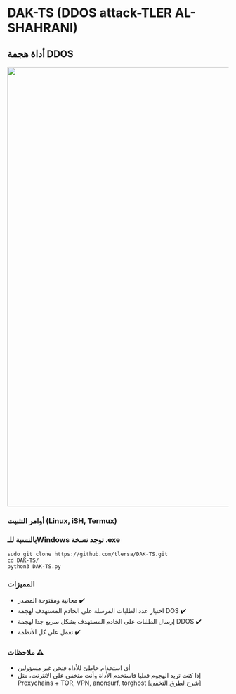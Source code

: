
# DAK-TS (DDOS attack-TLER AL-SHAHRANI)
## أداة هجمة DDOS

<img src="https://github.com/tlersa/DAK-TS/assets/111729973/fa14ed33-ff22-4c2a-8ac9-b9b1c6210c64" width="1000">

###  أوامر التثبيت (Linux, iSH, Termux)
### بالنسبة للـWindows توجد نسخة .exe
```
sudo git clone https://github.com/tlersa/DAK-TS.git
cd DAK-TS/
python3 DAK-TS.py
```

### المميزات
- مجانية ومفتوحة المصدر ✔️
- اختيار عدد الطلبات المرسلة على الخادم المستهدف لهجمة DOS ✔️
- إرسال الطلبات على الخادم المستهدف بشكل سريع جدا لهجمة DDOS ✔️
- تعمل على كل الأنظمة ✔️
 
### ملاحظات ⚠️
- أي استخدام خاطئ للأداة فنحن غير مسؤولين
- إذا كنت تريد الهجوم فعليا فاستخدم الأداة وأنت متخفي على الانترنت، مثل Proxychains + TOR, VPN, anonsurf, torghost [[شرح لطرق التخفي](https://t.me/tler_sa/138)]
